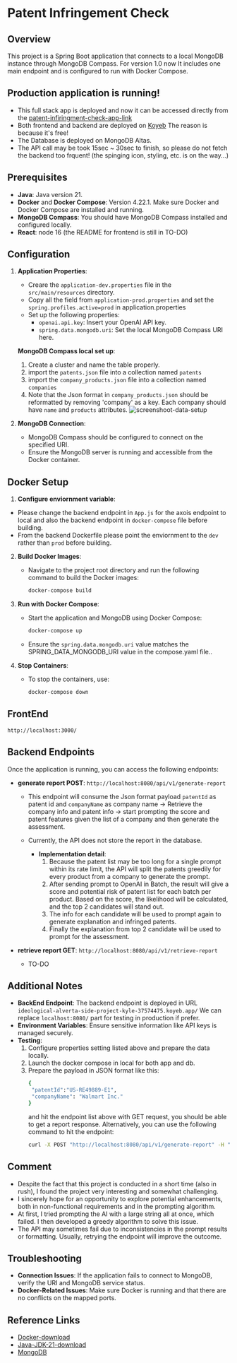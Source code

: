 # Patent Infringement Check

## Overview
This project is a Spring Boot application that connects to a local MongoDB instance through MongoDB Compass. For version 1.0 now It includes one main endpoint and is configured to run with Docker Compose.

## Production application is running!
- This full stack app is deployed and now it can be accessed directly from the [patent-infiringment-check-app-link](https://valid-emlyn-patlytics-take-home-c1ac8675.koyeb.app/)
- Both frontend and backend are deployed on [Koyeb](https://www.koyeb.com/) The reason is because it's free!
- The Database is deployed on MongoDB Altas.
- The API call may be took 15sec ~ 30sec to finish, so please do not fetch the backend too frquent! (the spinging icon, styling, etc. is on the way...) 

## Prerequisites
- **Java**: Java version 21.
- **Docker** and **Docker Compose**: Version 4.22.1. Make sure Docker and Docker Compose are installed and running.
- **MongoDB Compass**: You should have MongoDB Compass installed and configured locally.
- **React**: node 16 (the README for frontend is still in TO-DO)

## Configuration
1. **Application Properties**: 
   - Creare the `application-dev.properties` file in the `src/main/resources` directory.
   - Copy all the field from `application-prod.properties` and set the `spring.profiles.active=prod` in application.properties
   - Set up the following properties: 
     - `openai.api.key`: Insert your OpenAI API key.
     - `spring.data.mongodb.uri`: Set the local MongoDB Compass URI here.
       
   **MongoDB Compass local set up**:
     1. Create a cluster and name the table properly.
     2. import the `patents.json` file into a collection named `patents`
     3. import the `company_products.json` file into a collection named `companies`
     4. Note that the Json format in `company_products.json` should be reformatted by removing 'company' as a key. Each company should have `name` and `products` attributes.
        ![screenshoot-data-setup](https://github.com/user-attachments/assets/9439ffe8-8a24-434c-8784-2a892e5a1d42)

       
2. **MongoDB Connection**:
   - MongoDB Compass should be configured to connect on the specified URI.
   - Ensure the MongoDB server is running and accessible from the Docker container.

## Docker Setup
1.   **Configure enviornment variable**:
   - Please change the backend endpoint in `App.js` for the axois endpoint to local and also the backend endpoint in `docker-compose` file before building.
   - From the backend Dockerfile please point the enviornment to the `dev` rather than `prod` before building.
2. **Build Docker Images**:
   - Navigate to the project root directory and run the following command to build the Docker images:
     ```bash
     docker-compose build
     ```

3. **Run with Docker Compose**:
   - Start the application and MongoDB using Docker Compose:
     ```bash
     docker-compose up
     ```
   - Ensure the `spring.data.mongodb.uri` value matches the SPRING_DATA_MONGODB_URI value in the compose.yaml file..


4. **Stop Containers**:
   - To stop the containers, use:
     ```bash
     docker-compose down
     ```
## FrontEnd
`http://localhost:3000/`
## Backend Endpoints
Once the application is running, you can access the following endpoints:

- **generate report POST**: `http://localhost:8080/api/v1/generate-report`
  - This endpoint will consume the Json format payload `patentId` as patent id and `companyName` as company name -> Retrieve the company info and patent info -> start prompting the score and patent features given the list of a company and then generate the assessment.
  - Currently, the API does not store the report in the database.
    
    - **Implementation detail**:
       1. Because the patent list may be too long for a single prompt within its rate limit, the API will split the patents greedily for every product from a company to generate the prompt.
       2. After sending prompt to OpenAI in Batch, the result will give a score and potential risk of patent list for each batch per product. Based on the score, the likelihood will be calculated, and the top 2 candidates will stand out.
       3. The info for each candidate will be used to prompt again to generate explanation and infringed patents.
       4. Finally the explanation from top 2 candidate will be used to prompt for the assessment.
          
  
- **retrieve report GET**: `http://localhost:8080/api/v1/retrieve-report`
  - TO-DO

## Additional Notes
- **BackEnd Endpoint**: The backend endpoint is deployed in URL `ideological-alverta-side-project-kyle-37574475.koyeb.app/` We can replace `localhost:8080/` part for testing in production if prefer.
- **Environment Variables**: Ensure sensitive information like API keys is managed securely.
- **Testing**:
  1. Configure properties setting listed above and prepare the data locally.
  2. Launch the docker compose in local for both app and db.
  3. Prepare the payload in JSON format like this:
     ```bash
     {
      "patentId":"US-RE49889-E1",
      "companyName": "Walmart Inc."
     }
     ```
     and hit the endpoint list above with GET request, you should be able to get a report response.
     Alternatively, you can use the following command to hit the endpoint:
       ```bash
       curl -X POST "http://localhost:8080/api/v1/generate-report" -H "Content-Type: application/json" -d `{"patentId":"US-RE49889-E1", "companyName": "Walmart Inc."}`
       ```

## Comment
- Despite the fact that this project is conducted in a short time (also in rush), I found the project very interesting and somewhat challenging.
- I sincerely hope for an opportunity to explore potential enhancements, both in non-functional requirements and in the prompting algorithm.
- At first, I tried prompting the AI with a large string all at once, which failed. I then developed a greedy algorithm to solve this issue.
- The API may sometimes fail due to inconsistencies in the prompt results or formatting. Usually, retrying the endpoint will improve the outcome.

## Troubleshooting
- **Connection Issues**: If the application fails to connect to MongoDB, verify the URI and MongoDB service status.
- **Docker-Related Issues**: Make sure Docker is running and that there are no conflicts on the mapped ports.

## Reference Links
- [Docker-download](https://gist.github.com/kupietools/2f9f085228d765da579f0f0702bec33c)
- [Java-JDK-21-download](https://www.oracle.com/java/technologies/downloads/)
- [MongoDB](https://www.mongodb.com/products/platform/atlas-database)

